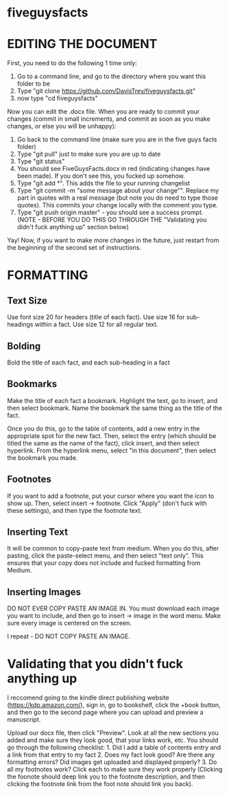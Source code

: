 # fiveguysfacts


# EDITING THE DOCUMENT
First, you need to do the following 1 time only:

1. Go to a command line, and go to the directory where you want this folder to be
2. Type "git clone https://github.com/DavisTrey/fiveguysfacts.git"
3. now type "cd fiveguysfacts"

Now you can edit the .docx file. When you are ready to commit your changes (commit in small increments, and commit as soon as you make changes, or else you will be unhappy):

1. Go back to the command line (make sure you are in the five guys facts folder)
2. Type "git pull" just to make sure you are up to date
3. Type "git status"
4. You should see FiveGuysFacts.docx in red (indicating changes have been made). If you don't see this, you fucked up somehow. 
5. Type "git add *". This adds the file to your running changelist
6. Type "git commit -m "some message about your change"". Replace my part in quotes with a real message (but note you do need to type those quotes). This commits your change locally with the comment you type. 
7. Type "git push origin master" - you should see a success prompt.  (NOTE - BEFORE YOU DO THIS GO THROUGH THE "Validating you didn't fuck anything up" section below)

Yay! Now, if you want to make more changes in the future, just restart from the beginning of the second set of instructions. 

# FORMATTING
## Text Size
Use font size 20 for headers (title of each fact). Use size 16 for sub-headings within a fact. Use size 12 for all regular text. 

## Bolding
Bold the title of each fact, and each sub-heading in a fact

## Bookmarks
Make the title of each fact a bookmark. Highlight the text, go to insert, and then select bookmark. Name the bookmark the same thing as the title of the fact.

Once you do this, go to the table of contents, add a new entry in the appropriate spot for the new fact. Then, select the entry (which should be titled the same as the name of the fact), click insert, and then select hyperlink. From the hyperlink menu, select "in this document", then select the bookmark you made. 

## Footnotes
If you want to add a footnote, put your cursor where you want the icon to show up. Then, select insert -> footnote. Click "Apply" (don't fuck with these settings), and then type the footnote text. 

## Inserting Text
It will be common to copy-paste text from medium. When you do this, after pasting, click the paste-select menu, and then select "text only". This ensures that your copy does not include and fucked formatting from Medium. 

## Inserting Images
DO NOT EVER COPY PASTE AN IMAGE IN. You must download each image you want to include, and then go to insert -> image in the word menu. Make sure every image is centered on the screen. 

I repeat - DO NOT COPY PASTE AN IMAGE. 

# Validating that you didn't fuck anything up
I reccomend going to the kindle direct publishing website (https://kdp.amazon.com/), sign in, go to bookshelf, click the +book button, and then go to the second page where you can upload and preview a manuscript. 

Upload our docx file, then click "Preview". Look at all the new sections you added and make sure they look good, that your links work, etc. You should go through the following checklist: 
    1. Did I add a table of contents entry and a link from that entry to my fact
    2. Does my fact look good? Are there any formatting errors? Did images get uploaded and displayed properly?
    3. Do all my footnotes work? Click each to make sure they work properly (Clicking the foonote should deep link you to the footnote description, and then clicking the footnote link from the foot note should link you back). 
    


